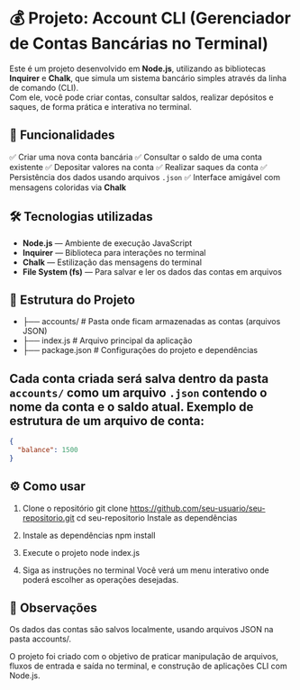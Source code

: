 # 💰 Projeto: Account CLI (Gerenciador de Contas Bancárias no Terminal)

Este é um projeto desenvolvido em **Node.js**, utilizando as bibliotecas **Inquirer** e **Chalk**, que simula um sistema bancário simples através da linha de comando (CLI).  
Com ele, você pode criar contas, consultar saldos, realizar depósitos e saques, de forma prática e interativa no terminal.

## 🚀 Funcionalidades

✅ Criar uma nova conta bancária
✅ Consultar o saldo de uma conta existente
✅ Depositar valores na conta
✅ Realizar saques da conta
✅ Persistência dos dados usando arquivos `.json`
✅ Interface amigável com mensagens coloridas via **Chalk**

## 🛠️ Tecnologias utilizadas

- **Node.js** — Ambiente de execução JavaScript
- **Inquirer** — Biblioteca para interações no terminal
- **Chalk** — Estilização das mensagens do terminal
- **File System (fs)** — Para salvar e ler os dados das contas em arquivos

## 📂 Estrutura do Projeto
* ├── accounts/ # Pasta onde ficam armazenadas as contas (arquivos JSON) 
* ├── index.js # Arquivo principal da aplicação 
* ├── package.json # Configurações do projeto e dependências

## Cada conta criada será salva dentro da pasta `accounts/` como um arquivo `.json` contendo o nome da conta e o saldo atual. Exemplo de estrutura de um arquivo de conta:
```json
{
  "balance": 1500
}
```
## ⚙️ Como usar
1. Clone o repositório
git clone https://github.com/seu-usuario/seu-repositorio.git
cd seu-repositorio
Instale as dependências

2. Instale as dependências
npm install

3. Execute o projeto
node index.js

4. Siga as instruções no terminal
Você verá um menu interativo onde poderá escolher as operações desejadas.

## 📌 Observações
Os dados das contas são salvos localmente, usando arquivos JSON na pasta accounts/.

O projeto foi criado com o objetivo de praticar manipulação de arquivos, fluxos de entrada e saída no terminal, e construção de aplicações CLI com Node.js.
